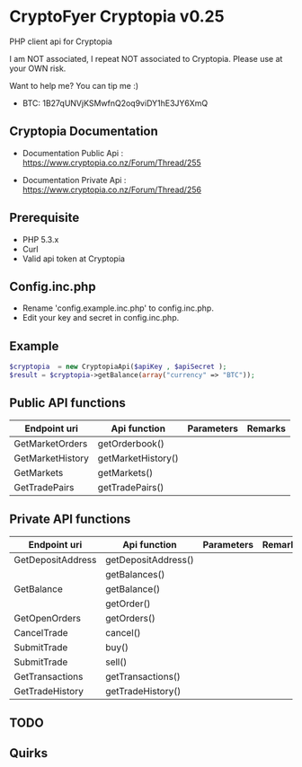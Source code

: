 CryptoFyer Cryptopia v0.25
==============

PHP client api for Cryptopia

I am NOT associated, I repeat NOT associated to Cryptopia. Please use at your OWN risk.

Want to help me? You can tip me :)
* BTC: 1B27qUNVjKSMwfnQ2oq9viDY1hE3JY6XmQ


Cryptopia Documentation
----
* Documentation Public Api : https://www.cryptopia.co.nz/Forum/Thread/255

* Documentation Private Api : https://www.cryptopia.co.nz/Forum/Thread/256

Prerequisite
----
* PHP 5.3.x
* Curl
* Valid api token at Cryptopia


Config.inc.php
----
* Rename 'config.example.inc.php' to config.inc.php.
* Edit your key and secret in config.inc.php.



Example
----
```php
$cryptopia  = new CryptopiaApi($apiKey , $apiSecret );
$result = $cryptopia->getBalance(array("currency" => "BTC"));
```

Public API functions
----

| Endpoint uri | Api function | Parameters | Remarks |
| --- | --- | --- | --- |
| GetMarketOrders | getOrderbook() |  |  |
| GetMarketHistory | getMarketHistory() |  |  |
| GetMarkets | getMarkets() |  |  |
| GetTradePairs | getTradePairs() |  |  |

Private API functions
----

| Endpoint uri | Api function | Parameters | Remarks |
| --- | --- | --- | --- |
| GetDepositAddress | getDepositAddress() |  |  |
|  | getBalances() |  |  |
| GetBalance | getBalance() |  |  |
|  | getOrder() |  |  |
| GetOpenOrders | getOrders() |  |  |
| CancelTrade | cancel() |  |  |
| SubmitTrade | buy() |  |  |
| SubmitTrade | sell() |  |  |
| GetTransactions | getTransactions() |  |  |
| GetTradeHistory | getTradeHistory() |  |  |


TODO
----

Quirks
----
